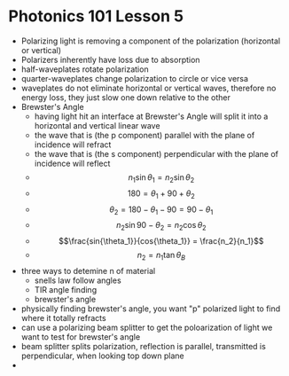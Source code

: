 # Photonics 101 Lesson 5
- Polarizing light is removing a component of the polarization (horizontal or vertical)
- Polarizers inherently have loss due to absorption
- half-waveplates rotate polarization
- quarter-waveplates change polarization to circle or vice versa
- waveplates do not eliminate horizontal or vertical waves, therefore no energy loss, they just slow one down relative to the other
- Brewster's Angle
  - having light hit an interface at Brewster's Angle will split it into a horizontal and vertical linear wave
  - the wave that is (the p component) parallel with the plane of incidence will refract
  - the wave that is (the s component) perpendicular with the plane of incidence will reflect
  - $$n_1\sin{\theta_1} = n_2\sin{\theta_2}$$
  - $$180 = \theta_1 + 90 + \theta_2$$
  - $$\theta_2 = 180 - \theta_1 - 90 = 90 - \theta_1$$
  - $$n_2\sin{90 - \theta_2} = n_2\cos{\theta_2}$$
  - $$\frac{sin{\theta_1}}{cos{\theta_1}} = \frac{n_2}{n_1}$$
  - $$n_2 = n_1\tan{\theta_B}$$
- three ways to detemine n of material
  - snells law follow angles
  - TIR angle finding
  - brewster's angle
- physically finding brewster's angle, you want "p" polarized light to find where it totally refracts
- can use a polarizing beam splitter to get the poloarization of light we want to test for brewster's angle
- beam splitter splits polarization, reflection is parallel, transmitted is perpendicular, when looking top down plane
- 
